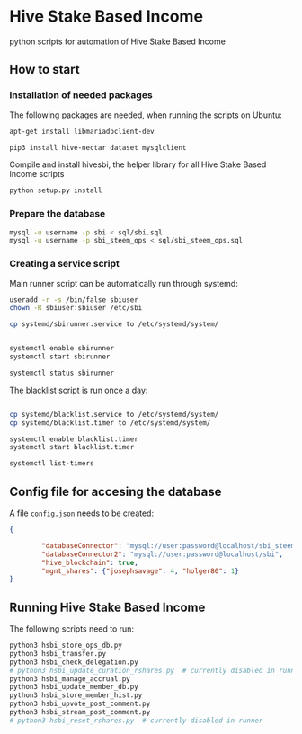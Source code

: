 # Hive Stake Based Income

python scripts for automation of Hive Stake Based Income

## How to start

### Installation of needed packages

The following packages are needed, when running the scripts on Ubuntu:

```bash
apt-get install libmariadbclient-dev
```

```bash
pip3 install hive-nectar dataset mysqlclient
```

Compile and install hivesbi, the helper library for all Hive Stake Based Income scripts

```bash
python setup.py install
```

### Prepare the database

```bash
mysql -u username -p sbi < sql/sbi.sql
mysql -u username -p sbi_steem_ops < sql/sbi_steem_ops.sql
```

### Creating a service script

Main runner script can be automatically run through systemd:

```bash
useradd -r -s /bin/false sbiuser
chown -R sbiuser:sbiuser /etc/sbi

cp systemd/sbirunner.service to /etc/systemd/system/


systemctl enable sbirunner
systemctl start sbirunner

systemctl status sbirunner
```

The blacklist script is run once a day:

```bash

cp systemd/blacklist.service to /etc/systemd/system/
cp systemd/blacklist.timer to /etc/systemd/system/

systemctl enable blacklist.timer
systemctl start blacklist.timer

systemctl list-timers
```

## Config file for accesing the database

A file `config.json` needs to be created:

```json
{

        "databaseConnector": "mysql://user:password@localhost/sbi_steem_ops",
        "databaseConnector2": "mysql://user:password@localhost/sbi",
        "hive_blockchain": true,
        "mgnt_shares": {"josephsavage": 4, "holger80": 1}
}
```

## Running Hive Stake Based Income

The following scripts need to run:

```bash
python3 hsbi_store_ops_db.py
python3 hsbi_transfer.py
python3 hsbi_check_delegation.py
# python3 hsbi_update_curation_rshares.py  # currently disabled in runner
python3 hsbi_manage_accrual.py
python3 hsbi_update_member_db.py
python3 hsbi_store_member_hist.py
python3 hsbi_upvote_post_comment.py
python3 hsbi_stream_post_comment.py
# python3 hsbi_reset_rshares.py  # currently disabled in runner
```

